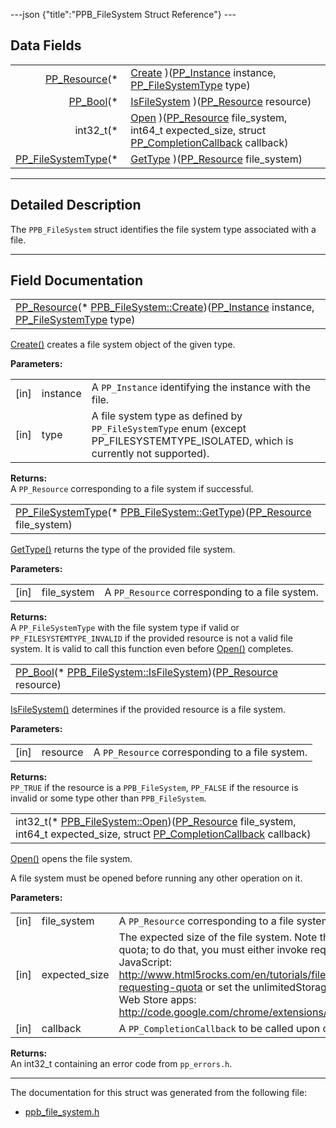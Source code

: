 ---json {"title":"PPB\_FileSystem Struct Reference"} ---

Data Fields
-----------

<table><tbody><tr class="odd"><td style="text-align: right;"><a href="/docs/native-client/pepper_beta/c/group___typedefs#gafdc3895ee80f4750d0d95ae1b677e9b7" class="el">PP_Resource</a>(* </td><td><a href="/docs/native-client/pepper_beta/c/struct_p_p_b___file_system__1__0#a14946dd216cfe9cf786b2c1442588083" class="el">Create</a> )(<a href="/docs/native-client/pepper_beta/c/group___typedefs#ga89b662403e6a687bb914b80114c0d19d" class="el">PP_Instance</a> instance, <a href="/docs/native-client/pepper_beta/c/group___enums#ga87b353f2ec8935c9c3294daff612c145" class="el">PP_FileSystemType</a> type)</td></tr><tr class="even"><td style="text-align: right;"><a href="/docs/native-client/pepper_beta/c/group___enums#ga4f272d99be14aacafe08dfd4ef830918" class="el">PP_Bool</a>(* </td><td><a href="/docs/native-client/pepper_beta/c/struct_p_p_b___file_system__1__0#a4d65860ba1d916f2488bab25e89d2dba" class="el">IsFileSystem</a> )(<a href="/docs/native-client/pepper_beta/c/group___typedefs#gafdc3895ee80f4750d0d95ae1b677e9b7" class="el">PP_Resource</a> resource)</td></tr><tr class="odd"><td style="text-align: right;">int32_t(* </td><td><a href="/docs/native-client/pepper_beta/c/struct_p_p_b___file_system__1__0#a9add9cdffaa742c8d19c33a73bca9e3a" class="el">Open</a> )(<a href="/docs/native-client/pepper_beta/c/group___typedefs#gafdc3895ee80f4750d0d95ae1b677e9b7" class="el">PP_Resource</a> file_system, int64_t expected_size, struct <a href="/docs/native-client/pepper_beta/c/struct_p_p___completion_callback/" class="el">PP_CompletionCallback</a> callback)</td></tr><tr class="even"><td style="text-align: right;"><a href="/docs/native-client/pepper_beta/c/group___enums#ga87b353f2ec8935c9c3294daff612c145" class="el">PP_FileSystemType</a>(* </td><td><a href="/docs/native-client/pepper_beta/c/struct_p_p_b___file_system__1__0#a59a9fed00deae5bfbc9480184232ab68" class="el">GetType</a> )(<a href="/docs/native-client/pepper_beta/c/group___typedefs#gafdc3895ee80f4750d0d95ae1b677e9b7" class="el">PP_Resource</a> file_system)</td></tr></tbody></table>

------------------------------------------------------------------------

<span id="details" class="anchor" style="margin: 0;"></span>

Detailed Description
--------------------

The `PPB_FileSystem` struct identifies the file system type associated with a file.

------------------------------------------------------------------------

Field Documentation
-------------------

<span id="a14946dd216cfe9cf786b2c1442588083" class="anchor" style="margin: 0;"></span>

<table><tbody><tr class="odd"><td><a href="/docs/native-client/pepper_beta/c/group___typedefs#gafdc3895ee80f4750d0d95ae1b677e9b7" class="el">PP_Resource</a>(* <a href="/docs/native-client/pepper_beta/c/struct_p_p_b___file_system__1__0#a14946dd216cfe9cf786b2c1442588083" class="el">PPB_FileSystem::Create</a>)(<a href="/docs/native-client/pepper_beta/c/group___typedefs#ga89b662403e6a687bb914b80114c0d19d" class="el">PP_Instance</a> instance, <a href="/docs/native-client/pepper_beta/c/group___enums#ga87b353f2ec8935c9c3294daff612c145" class="el">PP_FileSystemType</a> type)</td></tr></tbody></table>

<a href="/docs/native-client/pepper_beta/c/struct_p_p_b___file_system__1__0#a14946dd216cfe9cf786b2c1442588083" class="el" title="Create() creates a file system object of the given type.">Create()</a> creates a file system object of the given type.

**Parameters:**  
<table><tbody><tr class="odd"><td>[in]</td><td>instance</td><td>A <code>PP_Instance</code> identifying the instance with the file.</td></tr><tr class="even"><td>[in]</td><td>type</td><td>A file system type as defined by <code>PP_FileSystemType</code> enum (except PP_FILESYSTEMTYPE_ISOLATED, which is currently not supported).</td></tr></tbody></table>

<!-- -->

**Returns:**  
A `PP_Resource` corresponding to a file system if successful.

<span id="a59a9fed00deae5bfbc9480184232ab68" class="anchor" style="margin: 0;"></span>

<table><tbody><tr class="odd"><td><a href="/docs/native-client/pepper_beta/c/group___enums#ga87b353f2ec8935c9c3294daff612c145" class="el">PP_FileSystemType</a>(* <a href="/docs/native-client/pepper_beta/c/struct_p_p_b___file_system__1__0#a59a9fed00deae5bfbc9480184232ab68" class="el">PPB_FileSystem::GetType</a>)(<a href="/docs/native-client/pepper_beta/c/group___typedefs#gafdc3895ee80f4750d0d95ae1b677e9b7" class="el">PP_Resource</a> file_system)</td></tr></tbody></table>

<a href="/docs/native-client/pepper_beta/c/struct_p_p_b___file_system__1__0#a59a9fed00deae5bfbc9480184232ab68" class="el" title="GetType() returns the type of the provided file system.">GetType()</a> returns the type of the provided file system.

**Parameters:**  
<table><tbody><tr class="odd"><td>[in]</td><td>file_system</td><td>A <code>PP_Resource</code> corresponding to a file system.</td></tr></tbody></table>

<!-- -->

**Returns:**  
A `PP_FileSystemType` with the file system type if valid or `PP_FILESYSTEMTYPE_INVALID` if the provided resource is not a valid file system. It is valid to call this function even before <a href="/docs/native-client/pepper_beta/c/struct_p_p_b___file_system__1__0#a9add9cdffaa742c8d19c33a73bca9e3a" class="el" title="Open() opens the file system.">Open()</a> completes.

<span id="a4d65860ba1d916f2488bab25e89d2dba" class="anchor" style="margin: 0;"></span>

<table><tbody><tr class="odd"><td><a href="/docs/native-client/pepper_beta/c/group___enums#ga4f272d99be14aacafe08dfd4ef830918" class="el">PP_Bool</a>(* <a href="/docs/native-client/pepper_beta/c/struct_p_p_b___file_system__1__0#a4d65860ba1d916f2488bab25e89d2dba" class="el">PPB_FileSystem::IsFileSystem</a>)(<a href="/docs/native-client/pepper_beta/c/group___typedefs#gafdc3895ee80f4750d0d95ae1b677e9b7" class="el">PP_Resource</a> resource)</td></tr></tbody></table>

<a href="/docs/native-client/pepper_beta/c/struct_p_p_b___file_system__1__0#a4d65860ba1d916f2488bab25e89d2dba" class="el" title="IsFileSystem() determines if the provided resource is a file system.">IsFileSystem()</a> determines if the provided resource is a file system.

**Parameters:**  
<table><tbody><tr class="odd"><td>[in]</td><td>resource</td><td>A <code>PP_Resource</code> corresponding to a file system.</td></tr></tbody></table>

<!-- -->

**Returns:**  
`PP_TRUE` if the resource is a `PPB_FileSystem`, `PP_FALSE` if the resource is invalid or some type other than `PPB_FileSystem`.

<span id="a9add9cdffaa742c8d19c33a73bca9e3a" class="anchor" style="margin: 0;"></span>

<table><tbody><tr class="odd"><td>int32_t(* <a href="/docs/native-client/pepper_beta/c/struct_p_p_b___file_system__1__0#a9add9cdffaa742c8d19c33a73bca9e3a" class="el">PPB_FileSystem::Open</a>)(<a href="/docs/native-client/pepper_beta/c/group___typedefs#gafdc3895ee80f4750d0d95ae1b677e9b7" class="el">PP_Resource</a> file_system, int64_t expected_size, struct <a href="/docs/native-client/pepper_beta/c/struct_p_p___completion_callback/" class="el">PP_CompletionCallback</a> callback)</td></tr></tbody></table>

<a href="/docs/native-client/pepper_beta/c/struct_p_p_b___file_system__1__0#a9add9cdffaa742c8d19c33a73bca9e3a" class="el" title="Open() opens the file system.">Open()</a> opens the file system.

A file system must be opened before running any other operation on it.

**Parameters:**  
<table><tbody><tr class="odd"><td>[in]</td><td>file_system</td><td>A <code>PP_Resource</code> corresponding to a file system.</td></tr><tr class="even"><td>[in]</td><td>expected_size</td><td>The expected size of the file system. Note that this does not request quota; to do that, you must either invoke requestQuota from JavaScript: <a href="http://www.html5rocks.com/en/tutorials/file/filesystem/#toc-requesting-quota">http://www.html5rocks.com/en/tutorials/file/filesystem/#toc-requesting-quota</a> or set the unlimitedStorage permission for Chrome Web Store apps: <a href="http://code.google.com/chrome/extensions/manifest.html#permissions">http://code.google.com/chrome/extensions/manifest.html#permissions</a></td></tr><tr class="odd"><td>[in]</td><td>callback</td><td>A <code>PP_CompletionCallback</code> to be called upon completion of <a href="/docs/native-client/pepper_beta/c/struct_p_p_b___file_system__1__0#a9add9cdffaa742c8d19c33a73bca9e3a" class="el" title="Open() opens the file system.">Open()</a>.</td></tr></tbody></table>

<!-- -->

**Returns:**  
An int32\_t containing an error code from `pp_errors.h`.

------------------------------------------------------------------------

The documentation for this struct was generated from the following file:

-   <a href="/docs/native-client/pepper_beta/c/ppb__file__system_8h/" class="el">ppb_file_system.h</a>
